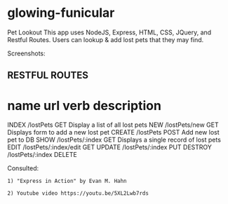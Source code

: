 # glowing-funicular

Pet Lookout
This app uses NodeJS, Express, HTML, CSS, JQuery, and Restful Routes. Users can lookup & add lost pets that they may find.

Screenshots:

## RESTFUL ROUTES

name        url                     verb        description
=============================================================================
INDEX       /lostPets               GET         Display a list of all lost pets
NEW         /lostPets/new           GET         Displays form to add a new lost pet
CREATE      /lostPets               POST        Add new lost pet to DB
SHOW        /lostPets/:index        GET         Displays a single record of lost pets
EDIT        /lostPets/:index/edit   GET
UPDATE      /lostPets/:index        PUT
DESTROY     /lostPets/:index        DELETE




Consulted:

    1) "Express in Action" by Evan M. Hahn
    
    2) Youtube video https://youtu.be/5XL2Lwb7rds
